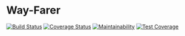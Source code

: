 # Way-Farer
[![Build Status](https://travis-ci.com/abolibot/Way-Farer.svg?branch=develop)](https://travis-ci.com/abolibot/Way-Farer)    [![Coverage Status](https://coveralls.io/repos/github/abolibot/Way-Farer/badge.svg?branch=develop)](https://coveralls.io/github/abolibot/Way-Farer?branch=develop)   [![Maintainability](https://api.codeclimate.com/v1/badges/454425e5defb4a8ef2d5/maintainability)](https://codeclimate.com/github/abolibot/Way-Farer/maintainability)   [![Test Coverage](https://api.codeclimate.com/v1/badges/454425e5defb4a8ef2d5/test_coverage)](https://codeclimate.com/github/abolibot/Way-Farer/test_coverage)

